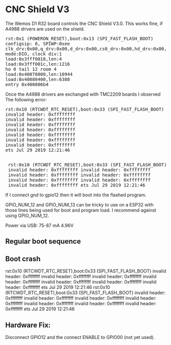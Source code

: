 # CNC Shield V3

 The Wemos D1 R32 board controls the CNC Shield V3.0. This works fine,
 if A4988 drivers are used on the shield.

<pre>
rst:0x1 (POWERON_RESET),boot:0x13 (SPI_FAST_FLASH_BOOT)<CR>
configsip: 0, SPIWP:0xee<CR>
clk_drv:0x00,q_drv:0x00,d_drv:0x00,cs0_drv:0x00,hd_drv:0x00,wp_drv:0x00<CR>
mode:DIO, clock div:1<CR>
load:0x3fff0018,len:4<CR>
load:0x3fff001c,len:1216<CR>
ho 0 tail 12 room 4<CR>
load:0x40078000,len:10944<CR>
load:0x40080400,len:6388<CR>
entry 0x400806b4<CR>
</pre>

 Once the A4988 drivers are exchanged with TMC2209 boards I observed The
 following error:

<pre>
rst:0x10 (RTCWDT_RTC_RESET),boot:0x33 (SPI_FAST_FLASH_BOOT)<CR>
invalid header: 0xffffffff<CR>
invalid header: 0xffffffff<CR>
invalid header: 0xffffffff<CR>
invalid header: 0xffffffff<CR>
invalid header: 0xffffffff<CR>
invalid header: 0xffffffff<CR>
invalid header: 0xffffffff<CR>
ets Jul 29 2019 12:21:46<CR>
<CR>
</pre>

<pre>
 rst:0x10 (RTCWDT_RTC_RESET),boot:0x33 (SPI_FAST_FLASH_BOOT)<CR>
 invalid header: 0xffffffff<CR> invalid header: 0xffffffff<CR>
 invalid header: 0xffffffff<CR> invalid header: 0xffffffff<CR>
 invalid header: 0xffffffff<CR> invalid header: 0xffffffff<CR>
 invalid header: 0xffffffff<CR> ets Jul 29 2019 12:21:46<CR>
</pre>

 If I connect gnd to gpio12 then it will boot into the flashed program. 

 GPIO_NUM_12 and GPIO_NUM_13 can be tricky to use on a ESP32 
 with those lines being used for boot and program load. I 
 recommend against using GPIO_NUM_12.

Power via USB: 75-87 mA 4.96V

Regular boot sequence
---------------------


Boot crash
----------
rst:0x10 (RTCWDT_RTC_RESET),boot:0x33 (SPI_FAST_FLASH_BOOT)<CR>
invalid header: 0xffffffff<CR>
invalid header: 0xffffffff<CR>
invalid header: 0xffffffff<CR>
invalid header: 0xffffffff<CR>
invalid header: 0xffffffff<CR>
invalid header: 0xffffffff<CR>
invalid header: 0xffffffff<CR>
ets Jul 29 2019 12:21:46<CR>
<CR>
rst:0x10 (RTCWDT_RTC_RESET),boot:0x33 (SPI_FAST_FLASH_BOOT)<CR>
invalid header: 0xffffffff<CR>
invalid header: 0xffffffff<CR>
invalid header: 0xffffffff<CR>
invalid header: 0xffffffff<CR>
invalid header: 0xffffffff<CR>
invalid header: 0xffffffff<CR>
invalid header: 0xffffffff<CR>
ets Jul 29 2019 12:21:46<CR>
<CR>

Hardware Fix:
-------------
Disconnect GPIO12 and the connect ENABLE to GPIO00 (not yet used).



